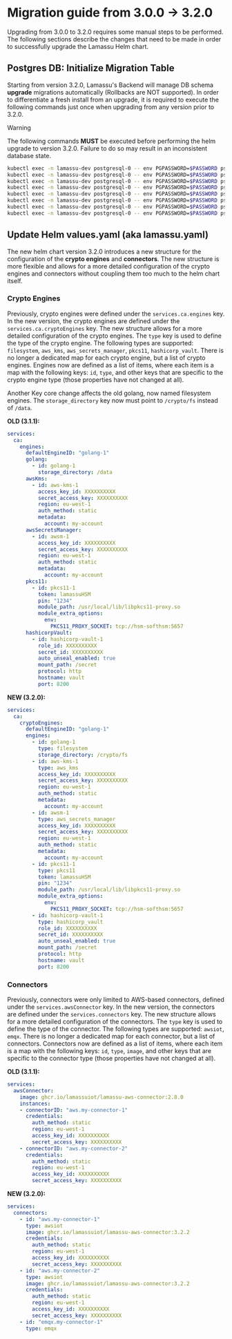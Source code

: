 # Migration guide from 3.0.0 -> 3.2.0

Upgrading from 3.0.0 to 3.2.0 requires some manual steps to be performed. The following sections describe the changes that need to be made in order to successfully upgrade the Lamassu Helm chart.

## Postgres DB: Initialize Migration Table

Starting from version 3.2.0, Lamassu's Backend will manage DB schema **upgrade** migrations automatically (Rollbacks are NOT supported). 
In order to differentiate a fresh install from an upgrade, it is required to execute the following commands just once when upgrading from any version prior to 3.2.0. 

> [!WARNING]
> The following commands **MUST** be executed before performing the helm upgrade to version 3.2.0. Failure to do so may result in an inconsistent database state.

```bash
kubectl exec -n lamassu-dev postgresql-0 -- env PGPASSWORD=$PASSWORD psql -U $USERNAME -d ca -c "CREATE TABLE goose_db_version ( id int4 GENERATED BY DEFAULT AS IDENTITY( INCREMENT BY 1 MINVALUE 1 MAXVALUE 2147483647 START 1 CACHE 1 NO CYCLE) NOT NULL, version_id int8 NOT NULL, is_applied bool NOT NULL, tstamp timestamp DEFAULT now() NOT NULL, CONSTRAINT goose_db_version_pkey PRIMARY KEY (id) );"
kubectl exec -n lamassu-dev postgresql-0 -- env PGPASSWORD=$PASSWORD psql -U $USERNAME -d ca -c "INSERT INTO goose_db_version (version_id, is_applied, tstamp) VALUES(1, true, now());"
kubectl exec -n lamassu-dev postgresql-0 -- env PGPASSWORD=$PASSWORD psql -U $USERNAME -d dmsmanager -c "CREATE TABLE goose_db_version ( id int4 GENERATED BY DEFAULT AS IDENTITY( INCREMENT BY 1 MINVALUE 1 MAXVALUE 2147483647 START 1 CACHE 1 NO CYCLE) NOT NULL, version_id int8 NOT NULL, is_applied bool NOT NULL, tstamp timestamp DEFAULT now() NOT NULL, CONSTRAINT goose_db_version_pkey PRIMARY KEY (id) );"
kubectl exec -n lamassu-dev postgresql-0 -- env PGPASSWORD=$PASSWORD psql -U $USERNAME -d dmsmanager -c "INSERT INTO goose_db_version (version_id, is_applied, tstamp) VALUES(1, true, now());"
kubectl exec -n lamassu-dev postgresql-0 -- env PGPASSWORD=$PASSWORD psql -U $USERNAME -d devicemanager -c "CREATE TABLE goose_db_version ( id int4 GENERATED BY DEFAULT AS IDENTITY( INCREMENT BY 1 MINVALUE 1 MAXVALUE 2147483647 START 1 CACHE 1 NO CYCLE) NOT NULL, version_id int8 NOT NULL, is_applied bool NOT NULL, tstamp timestamp DEFAULT now() NOT NULL, CONSTRAINT goose_db_version_pkey PRIMARY KEY (id) );"
kubectl exec -n lamassu-dev postgresql-0 -- env PGPASSWORD=$PASSWORD psql -U $USERNAME -d devicemanager -c "INSERT INTO goose_db_version (version_id, is_applied, tstamp) VALUES(1, true, now());"
kubectl exec -n lamassu-dev postgresql-0 -- env PGPASSWORD=$PASSWORD psql -U $USERNAME -d alerts -c "CREATE TABLE goose_db_version ( id int4 GENERATED BY DEFAULT AS IDENTITY( INCREMENT BY 1 MINVALUE 1 MAXVALUE 2147483647 START 1 CACHE 1 NO CYCLE) NOT NULL, version_id int8 NOT NULL, is_applied bool NOT NULL, tstamp timestamp DEFAULT now() NOT NULL, CONSTRAINT goose_db_version_pkey PRIMARY KEY (id) );"
kubectl exec -n lamassu-dev postgresql-0 -- env PGPASSWORD=$PASSWORD psql -U $USERNAME -d alerts -c "INSERT INTO goose_db_version (version_id, is_applied, tstamp) VALUES(1, true, now());"
```

## Update Helm values.yaml (aka lamassu.yaml)

The new helm chart version 3.2.0 introduces a new structure for the configuration of the **crypto engines** and **connectors**. The new structure is more flexible and allows for a more detailed configuration of the crypto engines and connectors without coupling them too much to the helm chart itself. 

### Crypto Engines

Previously, crypto engines were defined under the `services.ca.engines` key. In the new version, the crypto engines are defined under the `services.ca.cryptoEngines` key. The new structure allows for a more detailed configuration of the crypto engines. The `type` key is used to define the type of the crypto engine. The following types are supported: `filesystem`, `aws_kms`, `aws_secrets_manager`, `pkcs11`, `hashicorp_vault`. There is no longer a dedicated map for each crypto engine, but a list of crypto engines. Engines now are defined as a list of items, where each item is a map with the following keys: `id`, `type`, and other keys that are specific to the crypto engine type (those properties have not changed at all).

Another Key core change affects the old golang, now named filesystem engines. The `storage_directory` key now must point to  `/crypto/fs` instead of `/data`.

**OLD (3.1.1):** 
```yaml
services:
  ca:
    engines:
      defaultEngineID: "golang-1"
      golang:
        - id: golang-1
          storage_directory: /data
      awsKms:
        - id: aws-kms-1
          access_key_id: XXXXXXXXXX
          secret_access_key: XXXXXXXXXX
          region: eu-west-1
          auth_method: static
          metadata:
            account: my-account
      awsSecretsManager:
        - id: awsm-1
          access_key_id: XXXXXXXXXX
          secret_access_key: XXXXXXXXXX
          region: eu-west-1
          auth_method: static
          metadata:
            account: my-account
      pkcs11:
        - id: pkcs11-1
          token: lamassuHSM
          pin: "1234"
          module_path: /usr/local/lib/libpkcs11-proxy.so
          module_extra_options:
            env:
              PKCS11_PROXY_SOCKET: tcp://hsm-softhsm:5657
      hashicorpVault:
        - id: hashicorp-vault-1
          role_id: XXXXXXXXXX
          secret_id: XXXXXXXXXX
          auto_unseal_enabled: true          
          mount_path: /secret
          protocol: http
          hostname: vault
          port: 8200
```

**NEW (3.2.0):**
```yaml
services:
  ca:
    cryptoEngines:
      defaultEngineID: "golang-1"
      engines:
        - id: golang-1
          type: filesystem
          storage_directory: /crypto/fs
        - id: aws-kms-1
          type: aws_kms
          access_key_id: XXXXXXXXXX
          secret_access_key: XXXXXXXXXX
          region: eu-west-1
          auth_method: static
          metadata:
            account: my-account
        - id: awsm-1
          type: aws_secrets_manager
          access_key_id: XXXXXXXXXX
          secret_access_key: XXXXXXXXXX
          region: eu-west-1
          auth_method: static
          metadata:
            account: my-account
        - id: pkcs11-1
          type: pkcs11
          token: lamassuHSM
          pin: "1234"
          module_path: /usr/local/lib/libpkcs11-proxy.so
          module_extra_options:
            env:
              PKCS11_PROXY_SOCKET: tcp://hsm-softhsm:5657
        - id: hashicorp-vault-1
          type: hashicorp_vault
          role_id: XXXXXXXXXX
          secret_id: XXXXXXXXXX
          auto_unseal_enabled: true          
          mount_path: /secret
          protocol: http
          hostname: vault
          port: 8200
```


### Connectors

Previously, connectors were only limited to AWS-based connectors,  defined under the `services.awsConnector` key. In the new version, the connectors are defined under the `services.connectors` key. The new structure allows for a more detailed configuration of the connectors. The `type` key is used to define the type of the connector. The following types are supported: `awsiot`, `emqx`. There is no longer a dedicated map for each connector, but a list of connectors. Connectors now are defined as a list of items, where each item is a map with the following keys: `id`, `type`, `image`, and other keys that are specific to the connector type (those properties have not changed at all).

**OLD (3.1.1):** 
```yaml
services:
  awsConnector:
    image: ghcr.io/lamassuiot/lamassu-aws-connector:2.8.0
    instances:
    - connectorID: "aws.my-connector-1"
      credentials:
        auth_method: static
        region: eu-west-1
        access_key_id: XXXXXXXXXX
        secret_access_key: XXXXXXXXXX 
    - connectorID: "aws.my-connector-2"
      credentials:
        auth_method: static
        region: eu-west-1
        access_key_id: XXXXXXXXXX
        secret_access_key: XXXXXXXXXX
```

**NEW (3.2.0):**
```yaml
services:
  connectors:
    - id: "aws.my-connector-1"
      type: awsiot
      image: ghcr.io/lamassuiot/lamassu-aws-connector:3.2.2
      credentials:
        auth_method: static
        region: eu-west-1
        access_key_id: XXXXXXXXXX
        secret_access_key: XXXXXXXXXX 
    - id: "aws.my-connector-2"
      type: awsiot
      image: ghcr.io/lamassuiot/lamassu-aws-connector:3.2.2
      credentials:
        auth_method: static
        region: eu-west-1
        access_key_id: XXXXXXXXXX
        secret_access_key: XXXXXXXXXX 
    - id: "emqx.my-connector-1"
      type: emqx
```